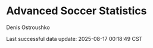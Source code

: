 # Advanced Soccer Statistics
Denis Ostroushko

<!-- gfm -->

Last successful data update: 2025-08-17 00:18:49 CST
